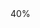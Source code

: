<div class="markdown-content subjective-problem" id="problem-content" style="position: relative; min-height: 420px;">
<div class="hidden-xs" id="problem-complete-graph-ct">
<div id="problem-complete-graph"></div>
<div id="problem-complete-percent">40%</div>
</div>
<div class="ng-hide ng-cloak" id="vertical-line" ng-cloak="" ng-hide="!showTimeLine || true"></div>
<div class="main" id="system-design-root" style="display: none;">
<div data-comment-url="https://www.interviewbit.com/courses/system-design/topics/storage-scalability/problems/highly-available-database/" id="comment-url"></div>
<h2 class="text-center problem-desc" ng-bind-html="renderHtml(problem['statement'])" style="font-size: 16px"> </h2>
<div ng-if="show_features">
<hr/>
<h4> <br/> Features: </h4>
<blockquote class="newEl"> <p> This is the first part of any system design interview, coming up with the features which the system should support. As an interviewee, you should try to list down all the features you can think of which our system should support. Try to spend around 2 minutes for this section in the interview. You can use the notes section alongside to remember what you wrote. </p> </blockquote>
</div>
<ul style="list-style-type:circle">
<li class="question-background-main list-group {{feature.isNew}}" ng-repeat="feature in features_shown">
<span class="question-text" ng-bind-html="renderHtml(feature.text.split('&lt;br /&gt;')[0])"></span>
<br>
<span class="answer-text" ng-bind-html="renderHtml(feature.text.split('&lt;br /&gt;')[1])"></span>
</br></li>
</ul>
<div ng-if="sections_visible[1]">
<hr/>
<br/><br/>
<h4> Estimation: </h4>
<blockquote> <p class="newEl"> This is usually the second part of a design interview, coming up with the estimated numbers of how scalable our system should be. Important parameters to remember for this section is the number of queries per second and the data which the system will be required to handle. <br/> Try to spend around 5 minutes for this section in the interview. </p> </blockquote>
</div>
<div class="question-start" ng-repeat="question in sections_shown[1]['questions']">
<p>
<div class="newEl question-text question-background-main" ng-bind-html="renderHtml(question['text'])"></div>
<div ng-if="question['explanation']">
<div class="newEl question-background" ng-repeat="q in question['explanation']['questions']" style="margin-left: 30px">
<div class="container-fluid" style="padding-left: 0; padding-right: 0;">
<div class="col-md-11 question-text" ng-bind-html="renderHtml(q['text'])" style="padding: 0px"></div>
<div class="col-md-1">
<div class="pull-right">
<a href="" ng-click="getComments(q, $event)">
<span class="fa-stack fa-2x comment-icon" style="font-size: 16px;">
<i class="fa fa-comment fa-stack-2x" style="font-size: 2em;"></i>
<i class="fa fa-stack-1x"><span>{{q['count']}}</span></i>
</span></a>
</div>
</div>
</div>
<div class="" ng-bind-html="renderHtml(q['explanation']['text'])" ng-if="q['explanation']"></div>
<div ng-bind-html="renderHtml(q['answer'])" ng-if="q['answer']"></div>
<br/>
</div>
<div class="newEl" ng-bind-html="renderHtml(question['explanation']['text'])" ng-if="question['explanation']['text']"></div>
</div>
<div class="container-fluid question-background-main answer-text" ng-if="question['answer']">
<div class="newEl col-md-11" ng-bind-html="renderHtml(question['answer'])"></div>
<div class="pull-right">
<div class="col-md-1">
<a href="" ng-click="getComments(question, $event)">
<span class="fa-stack fa-2x comment-icon" style="font-size: 16px; ">
<i class="fa fa-comment fa-stack-2x" style="font-size: 2em;"></i>
<i class="fa fa-stack-1x"><span>{{question['count']}}</span></i>
</span></a>
</div>
</div>
</div>
</p>
</div>
<div ng-if="sections_visible[2]">
<hr/>
<br/><br/>
<h4> Design Goals: </h4>
<blockquote class="newEl">
<ul>
<li><b>Latency</b> - Is this problem very latency sensitive (Or in other words, Are requests with high latency and a failing request, equally bad?). For example, search typeahead suggestions are useless if they take more than a second.</li>
<li><b>Consistency</b> - Does this problem require tight consistency? Or is it okay if things are eventually consistent?</li>
<li><b>Availability</b> - Does this problem require 100% availability?</li>
</ul>
<i>There could be more goals depending on the problem.
        It's possible that all parameters might be important, and some of them might conflict. In that case, you’d need to prioritize one over the other.</i>
</blockquote>
</div>
<div class="question-start" ng-repeat="question in sections_shown[2]['questions']">
<p>
<div class="newEl question-text question-background-main" ng-bind-html="renderHtml(question['text'])"></div>
<div ng-if="question['explanation']">
<div class="newEl question-background" ng-repeat="q in question['explanation']['questions']" style="margin-left: 30px">
<div class="container-fluid" style="padding-left: 0; padding-right: 0;">
<div class="col-md-11 question-text" ng-bind-html="renderHtml(q['text'])" style="padding: 0px"></div>
<div class="col-md-1">
<div class="pull-right">
<a href="" ng-click="getComments(q, $event)">
<span class="fa-stack fa-2x comment-icon" style="font-size: 16px;">
<i class="fa fa-comment fa-stack-2x" style="font-size: 2em;"></i>
<i class="fa fa-stack-1x"><span>{{q['count']}}</span></i>
</span>
</a>
</div>
</div>
</div>
<div class="" ng-bind-html="renderHtml(q['explanation']['text'])" ng-if="q['explanation']"></div>
<div class="" ng-bind-html="renderHtml(q['answer'])" ng-if="q['answer']"></div>
<br/>
</div>
<div class="newEl" ng-bind-html="renderHtml(question['explanation']['text'])" ng-if="question['explanation']['text']"></div>
</div>
<div class="container-fluid question-background-main answer-text" ng-if="question['answer']">
<div class="newEl col-md-11" ng-bind-html="renderHtml(question['answer'])"></div>
<div class="pull-right">
<div class="col-md-1">
<a href="" ng-click="getComments(question, $event)">
<span class="fa-stack fa-2x comment-icon" style="font-size: 16px;">
<i class="fa fa-comment fa-stack-2x" style="font-size: 2em;"></i>
<i class="fa fa-stack-1x"><span>{{question['count']}}</span></i>
</span></a>
</div>
</div>
</div>
</p>
</div>
<div ng-if="sections_visible[3]">
<hr/>
<br/><br/>
<h4> Skeleton of the design: </h4>
<blockquote> <p class="newEl">
      The next step in most cases is to come up with the barebone design of your system, both in terms of API and the overall workflow of a read and write request.
      Workflow of read/write request here refers to specifying the important components and how they interact.
      Try to spend around 5 minutes for this section in the interview. <br/>
<b>Important</b> : Try to gather feedback from the interviewer here to indicate if you are headed in the right direction.
    </p>
</blockquote>
</div>
<div class="question-start" ng-repeat="question in sections_shown[3]['questions']">
<p>
<div class="newEl question-text question-background-main" ng-bind-html="renderHtml(question['text'])"></div>
<div ng-if="question['explanation']">
<div class="newEl question-background" ng-repeat="q in question['explanation']['questions']" style="margin-left: 30px">
<div class="container-fluid" style="padding-left: 0; padding-right: 0;">
<div class="col-md-11 question-text" ng-bind-html="renderHtml(q['text'])" style="padding: 0px"></div>
<div class="col-md-1">
<div class="pull-right">
<a href="" ng-click="getComments(q, $event)">
<span class="fa-stack fa-2x comment-icon" style="font-size: 16px;">
<i class="fa fa-comment fa-stack-2x" style="font-size: 2em;"></i>
<i class="fa fa-stack-1x"><span>{{q['count']}}</span></i>
</span></a>
</div>
</div>
</div>
<div class="" ng-bind-html="renderHtml(q['explanation']['text'])" ng-if="q['explanation']"></div>
<div class="" ng-bind-html="renderHtml(q['answer'])" ng-if="q['answer']"></div>
<br/>
</div>
<div class="newEl" ng-bind-html="renderHtml(question['explanation']['text'])" ng-if="question['explanation']['text']"></div>
</div>
<div class="container-fluid question-background-main answer-text" ng-if="question['answer']">
<div class="newEl col-md-11" ng-bind-html="renderHtml(question['answer'])"></div>
<div class="pull-right">
<div class="col-md-1">
<a href="" ng-click="getComments(question, $event)">
<span class="fa-stack fa-2x comment-icon" style="font-size: 16px;">
<i class="fa fa-comment fa-stack-2x" style="font-size: 2em;"></i>
<i class="fa fa-stack-1x"><span>{{question['count']}}</span></i>
</span></a>
</div>
</div>
</div>
</p>
</div>
<div ng-if="sections_visible[4]">
<hr/>
<br/><br/>
<h4> Deep Dive: </h4>
<blockquote> <p class="newEl"> Lets dig deeper into every component one by one. Discussion for this section will take majority of the interview time(20-30 minutes).</p> </blockquote>
</div>
<div class="question-start" ng-repeat="question in sections_shown[4]['questions']">
<p>
<div class="newEl question-text question-background-main" ng-bind-html="renderHtml(question['text'])"></div>
<div ng-if="question['explanation']">
<div class="newEl question-background" ng-repeat="q in question['explanation']['questions']" style="margin-left: 30px">
<div class="container-fluid" style="padding-left: 0; padding-right: 0;">
<div class="col-md-11 question-text" ng-bind-html="renderHtml(q['text'])" style="padding: 0px"></div>
<div class="col-md-1">
<div class="pull-right">
<a href="" ng-click="getComments(q, $event)">
<span class="fa-stack fa-2x comment-icon" style="font-size: 16px;">
<i class="fa fa-comment fa-stack-2x" style="font-size: 2em;"></i>
<i class="fa fa-stack-1x"><span>{{q['count']}}</span></i>
</span></a>
</div>
</div>
</div>
<div class="" ng-bind-html="renderHtml(q['explanation']['text'])" ng-if="q['explanation']"></div>
<div class="" ng-bind-html="renderHtml(q['answer'])" ng-if="q['answer']"></div>
<br/>
</div>
<div class="newEl" ng-bind-html="renderHtml(question['explanation']['text'])" ng-if="question['explanation']['text']"></div>
</div>
<div class="container-fluid question-background-main answer-text" ng-if="question['answer']">
<div class="newEl col-md-11" ng-bind-html="renderHtml(question['answer'])"></div>
<div class="pull-right">
<div class="col-md-1">
<a href="" ng-click="getComments(question, $event)">
<span class="fa-stack fa-2x comment-icon" style="font-size: 16px;">
<i class="fa fa-comment fa-stack-2x" style="font-size: 2em;"></i>
<i class="fa fa-stack-1x"><span>{{question['count']}}</span></i>
</span></a>
</div>
</div>
</div>
</p>
</div>
<div class="newEl" ng-if="sections_visible[5]">
<hr/>
<br/><br/>
<h4> Bonus Exercise : </h4>
</div>
<div class="question-start" ng-repeat="question in sections_shown[5]['questions']">
<p>
<div class="newEl question-text question-background-main" ng-bind-html="renderHtml(question['text'])"></div>
<div ng-if="question['explanation']">
<div class="newEl question-background" ng-repeat="q in question['explanation']['questions']" style="margin-left: 30px">
<div class="container-fluid" style="padding-left: 0; padding-right: 0;">
<div class="col-md-11 question-text" ng-bind-html="renderHtml(q['text'])" style="padding: 0px"></div>
<div class="col-md-1">
<div class="pull-right">
<a href="" ng-click="getComments(q, $event)">
<span class="fa-stack fa-2x comment-icon" style="font-size: 16px;">
<i class="fa fa-comment fa-stack-2x" style="font-size: 2em;"></i>
<i class="fa fa-stack-1x"><span>{{q['count']}}</span></i>
</span></a>
</div>
</div>
</div>
<div class="" ng-bind-html="renderHtml(q['explanation']['text'])" ng-if="q['explanation']"></div>
<div class="" ng-bind-html="renderHtml(q['answer'])" ng-if="q['answer']"></div>
<br/>
</div>
<div class="newEl" ng-bind-html="renderHtml(question['explanation']['text'])" ng-if="question['explanation']['text']"></div>
</div>
<div class="container-fluid question-background-main answer-text" ng-if="question['answer']">
<div class="newEl col-md-11" ng-bind-html="renderHtml(question['answer'])"></div>
<div class="pull-right">
<div class="col-md-1">
<a href="" ng-click="getComments(question, $event)">
<span class="fa-stack fa-2x comment-icon" style="font-size: 16px;">
<i class="fa fa-comment fa-stack-2x" style="font-size: 2em;"></i>
<i class="fa fa-stack-1x"><span>{{question['count']}}</span></i>
</span></a>
</div>
</div>
</div>
</p>
</div>
<div align="center" style="margin-top: 12px;">
<span ng-if="encouragement_text">
<i>{{encouragement_text}}</i>
<br/>
</span>
<button class="btn bookmark-btn btn-sm btn-success" data-ng-click="submit('explain')" id="explain-btn" ng-if="show_explain_button" type="button">{{explain_button_text}}</button>
<button class="btn bookmark-btn btn-sm btn-info" data-ng-click="submit(next_button)" id="next-btn" ng-if="show_next_button" type="button">{{next_button_text}}</button>
<br/>
<br/>
</div>
<div align="center" class="newEl" data-target="#sign-up-modal" data-toggle="modal" id="problem_finished" style="display: none; cursor: pointer;">
<span class="fa" ng-if="!demo_loggedin_view" style="font-size: larger;">
          Sign up to view the complete problem.
        </span>
<span class="fa" ng-if="demo_loggedin_view" style="font-size: larger;">
<i class="fa fa-trophy" style="font-size: larger;"></i> You have now mastered this problem!
        <br>
        Sign up to practice more.
        </br></span>
</div>
</div>
</div>